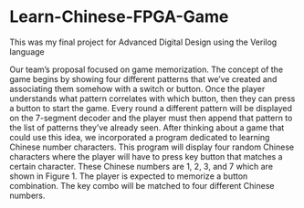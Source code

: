 # Learn-Chinese-FPGA-Game
This was my final project for Advanced Digital Design using the Verilog language

Our team’s proposal focused on game memorization. The concept of the game begins by showing four
different patterns that we’ve created and associating them somehow with a switch or button. Once the
player understands what pattern correlates with which button, then they can press a button to start the
game. Every round a different pattern will be displayed on the 7-segment decoder and the player must
then append that pattern to the list of patterns they’ve already seen. After thinking about a game that
could use this idea, we incorporated a program dedicated to learning Chinese number characters. This
program will display four random Chinese characters where the player will have to press key button that
matches a certain character. These Chinese numbers are 1, 2, 3, and 7 which are shown in Figure 1. The
player is expected to memorize a button combination. The key combo will be matched to four different
Chinese numbers.
